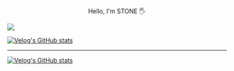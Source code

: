 <p align="center">Hello, I'm STONE 🖐️</p>
<a href="https://www.instagram.com/p_samename" target="blank">
    <img src="https://img.shields.io/badge/instagram-E4405F?style=flat-square&logo=instagram&logoColor=white"/>
</a>

[![Velog's GitHub stats](https://velog-readme-stats.vercel.app/api/badge?name=p-samename)](https://velog.io/@p-samename) 

<hr/>

[![Velog's GitHub stats](https://velog-readme-stats.vercel.app/api/list?name=p-samename)](https://velog.io/@p-samename) 
